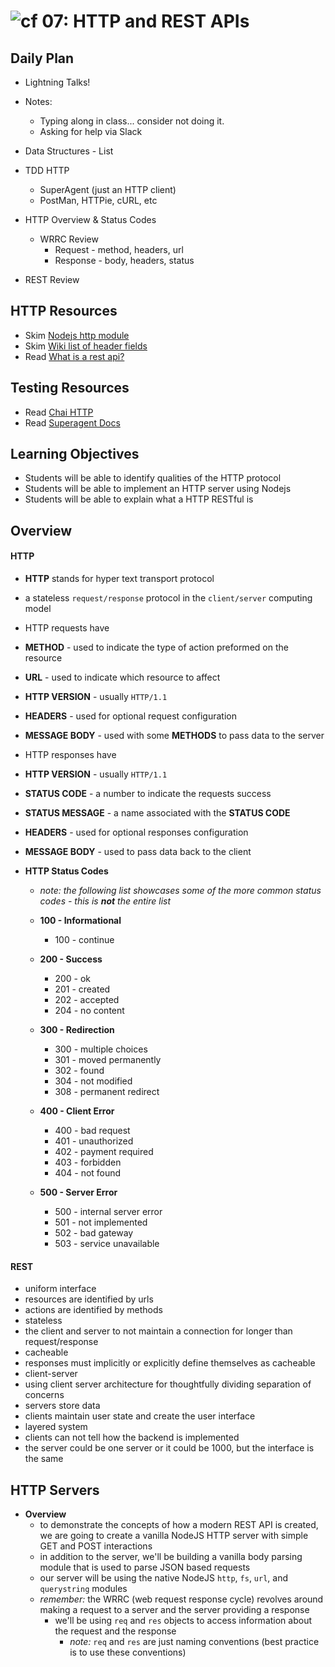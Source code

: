 ![cf](http://i.imgur.com/7v5ASc8.png) 07: HTTP and REST APIs
===

## Daily Plan
* Lightning Talks!

* Notes:
  * Typing along in class... consider not doing it.
  * Asking for help via Slack
* Data Structures - List
* TDD HTTP
  * SuperAgent (just an HTTP client)
  * PostMan, HTTPie, cURL, etc
* HTTP Overview & Status Codes
  * WRRC Review
    * Request - method, headers, url
    * Response - body, headers, status
* REST Review


## HTTP Resources
* Skim [Nodejs http module]
* Skim [Wiki list of header fields]
* Read [What is a rest api?]

## Testing Resources
* Read [Chai HTTP]
* Read [Superagent Docs]

## Learning Objectives
* Students will be able to identify qualities of the HTTP protocol
* Students will be able to implement an HTTP server using Nodejs
* Students will be able to explain what a HTTP RESTful is

## Overview
#### HTTP
* **HTTP** stands for hyper text transport protocol
* a stateless `request/response` protocol in the `client/server` computing model
* HTTP requests have
 * **METHOD** - used to indicate the type of action preformed on the resource
 * **URL** - used to indicate which resource to affect
 * **HTTP VERSION** - usually `HTTP/1.1`
 * **HEADERS** - used for optional request configuration
 * **MESSAGE BODY** - used with some **METHODS** to pass data to the server

* HTTP responses have
 * **HTTP VERSION** - usually `HTTP/1.1`
 * **STATUS CODE** - a number to indicate the requests success
 * **STATUS MESSAGE** - a name associated with the **STATUS CODE**
 * **HEADERS** - used for optional responses configuration
 * **MESSAGE BODY** - used to pass data back to the client

* **HTTP Status Codes**
  * _note: the following list showcases some of the more common status codes - this is **not** the entire list_

  * **100 - Informational**
    * 100 - continue

  * **200 - Success**
    * 200 - ok
    * 201 - created
    * 202 - accepted
    * 204 - no content

  * **300 - Redirection**
    * 300 - multiple choices
    * 301 - moved permanently
    * 302 - found
    * 304 - not modified
    * 308 - permanent redirect

  * **400 - Client Error**
    * 400 - bad request
    * 401 - unauthorized
    * 402 - payment required
    * 403 - forbidden
    * 404 - not found

  * **500 - Server Error**
    * 500 - internal server error
    * 501 - not implemented
    * 502 - bad gateway
    * 503 - service unavailable

#### REST
* uniform interface
 * resources are identified by urls
 * actions are identified by methods
* stateless
 * the client and server to not maintain a connection for longer than request/response
* cacheable
 * responses must implicitly or explicitly define themselves as cacheable
* client-server
 * using client server architecture for thoughtfully dividing separation of concerns
 * servers store data
 * clients maintain user state and create the user interface
* layered system
 * clients can not tell how the backend is implemented
 * the server could be one server or it could be 1000, but the interface is the same

## HTTP Servers
  * **Overview**
    * to demonstrate the concepts of how a modern REST API is created, we are going to create a vanilla NodeJS HTTP server with simple GET and POST interactions
    * in addition to the server, we'll be building a vanilla body parsing module that is used to parse JSON based requests
    * our server will be using the native NodeJS `http`, `fs`, `url`, and `querystring` modules
    * _remember:_ the WRRC (web request response cycle) revolves around making a request to a server and the server providing a response
      * we'll be using `req` and `res` objects to access information about the request and the response
        * _note:_ `req` and `res` are just naming conventions (best practice is to use these conventions)

<!--links -->
[Nodejs http module]: https://nodejs.org/api/http.html
[What is a rest api?]: https://medium.com/@lazlojuly/what-is-a-restful-api-fabb8dc2afeb#.nm7uiiltt
[Wiki list of header fields]: https://en.wikipedia.org/wiki/List_of_HTTP_header_fields#Request_fields
[Chai HTTP]: https://github.com/chaijs/chai-http
[Superagent Docs]: https://visionmedia.github.io/superagent/
